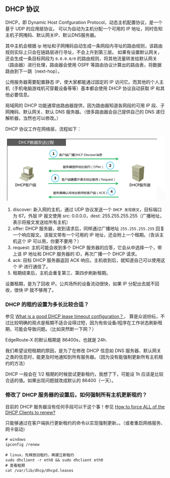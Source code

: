 ## DHCP 协议

DHCP，即 Dynamic Host Confguration Protocol，动态主机配置协议，是一个基于 UDP 的应用层协议。
可以为自动为主机分配一个可用的 IP 地址，同时告知主机子网掩码、默认网关IP、默认DNS服务器。


其中主机会根据 ip 地址和子网掩码自动生成一条网段内寻址的路由规则，该路由规则实际上只会在链路层进行寻址，不会上升到第三层。
如果有设置默认网关，还会生成一条目标网段为 `0.0.0.0/0` 的路由规则，将其他流量转发给默认网关（路由器）进行处理，路由器会使用 OSPF 等路由协议计算出的路由表，将数据路由到下一跳（next-hop）。

公用服务器需要配置静态 IP，使大家都能通过固定的 IP 访问它。而其他的个人主机（手机电脑游戏机可穿戴设备等等）基本都会使用 DHCP 协议自动获取 IP 和其他必要信息。

局域网的 DHCP 功能通常由路由器提供，因为路由器知道各网段的可用 IP 段、子网掩码、默认网关、默认 DNS 服务器。（很多路由器会自己提供自己的 DNS 递归解析器，当然也可以修改。）

DHCP 协议工作在网络层，流程如下：

![](./_imgs/dhcp_flow.png)


1. discover: 新入网的主机，通过 UDP 协议发送一个 `DHCP 发现报文`，目标端口为 67。外层 IP 报文使用 src: 0.0.0.0，dest: 255.255.255.255（广播地址，表示将报文发送给所有主机）
1. offer: DHCP 服务器，收到请求后，同样通过广播地址 `255.255.255.255` 回复一个响应报文。该报文带有一个可用的 IP 地址，还会附上一个租期。（告诉主机这个 IP 可以用，你要不要用？）
1. request: 主机可能会收到多个 DHCP 服务器的应答，它会从中选择一个，带上该 IP 地址和 DHCP 服务器的 ID，再次广播一个 DHCP 请求。
1. ack: 目标 DHCP 服务器返回 ACK 响应。主机收到后，就知道自己可以使用这个 IP 进行通信了。
1. 租期结束后，主机会重复第三、第四步刷新租期。

设置租期，是为了回收 IP。公共场所的设备流动很快，如果 IP 分配出去就不回收，很快 IP 就不够用了。

### DHCP 的租约设置为多长比较合适？

参见 [What is a good DHCP lease timeout configuration？](https://serverfault.com/questions/251815/what-is-a-good-dhcp-lease-timeout-configuration)，
算是众说纷纭，不过比较明确的观点是租期不适合设得过短，因为有些设备/程序在工作状态刷新租期，可能会导致问题。（比如突然断一下网？）

EdgeRoute-X 的默认租期是 86400s，也就是 24h.

我们希望设短租期的原因，是为了在修改 DHCP 信息如 DNS 服务器、默认网关之类的信息时，能更及时地通知到所有服务器。（因为没有能强制更新所有主机租约的方法）

DHCP 一般会在 1/2 租期的时候尝试更新租约，我想了下，可能设 1h 应该是比较合适的值。如果出现问题就改成默认的 86400（一天）。

### 修改了 DHCP 服务器的设置后，如何强制所有主机更新租约？

目前的 DHCP 服务器没有任何手段可以干这个事！参见 [How to force ALL of the DHCP Clients to renew?](https://stackoverflow.com/questions/28917135/how-to-force-all-of-the-dhcp-clients-to-renew)

只能够通过在客户端执行更新租约的命令以实现强制更新。。（或者重启网络服务、网卡驱动）

```
# windows
ipconfig /renew

# linux，先释放旧租约，再建立新租约
sudo dhclient -r eth0 && sudo dhclient eth0
# 查看租期
cat /var/lib/dhcp/dhcpd.leases
```
